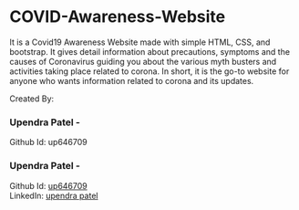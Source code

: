 # COVID-Awareness-Website
It is a Covid19 Awareness Website made with simple HTML, CSS, and bootstrap.
It gives detail information about precautions, symptoms and the causes of Coronavirus guiding you about the various myth busters 
and activities taking place related to corona.
In short, it is the go-to website for anyone who wants information related to corona and its updates.

Created By:

### Upendra Patel -
Github Id: up646709

### Upendra Patel - 
Github Id: [up646709](https://github.com/up646709)\
LinkedIn: [upendra patel](https://www.linkedin.com/in/upendra-patel-b303a022a/)
